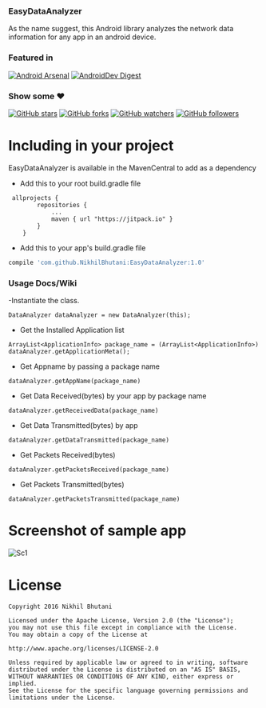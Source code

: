 ### EasyDataAnalyzer

As the name suggest, this Android library analyzes the network data information for any app in an android device.

### Featured in
[![Android Arsenal](https://img.shields.io/badge/Android%20Arsenal-EasyDataAnalyzer-green.svg?style=true)](https://android-arsenal.com/details/1/3944) [![AndroidDev Digest](https://img.shields.io/badge/AndroidDev%20Digest-%2399-blue.svg)](https://www.androiddevdigest.com/digest-103/)

### Show some :heart:
[![GitHub stars](https://img.shields.io/github/stars/NikhilBhutani/EasyDataAnalyzer.svg?style=social&label=Star)](https://github.com/NikhilBhutani/EasyDataAnalyzer) [![GitHub forks](https://img.shields.io/github/forks/NikhilBhutani/EasyDataAnalyzer.svg?style=social&label=Fork)](https://github.com/NikhilBhutani/EasyDataAnalyzer/fork) [![GitHub watchers](https://img.shields.io/github/watchers/NikhilBhutani/EasyDataAnalyzer.svg?style=social&label=Watch)](https://github.com/NikhilBhutani/EasyDataAnalyzer) [![GitHub followers](https://img.shields.io/github/followers/NikhilBhutani.svg?style=social&label=Follow)](https://github.com/NikhilBhutani/EasyDataAnalyzer)  


# Including in your project

EasyDataAnalyzer is available in the MavenCentral to add as a dependency
 
 -  Add this to your root build.gradle file
```
 allprojects {
        repositories {
            ...
            maven { url "https://jitpack.io" }
        }
    }
```

- Add this to your app's build.gradle file
```gradle
compile 'com.github.NikhilBhutani:EasyDataAnalyzer:1.0'
```

### Usage Docs/Wiki

-Instantiate the class.
```
DataAnalyzer dataAnalyzer = new DataAnalyzer(this);
```
- Get the Installed Application list

```
ArrayList<ApplicationInfo> package_name = (ArrayList<ApplicationInfo>) dataAnalyzer.getApplicationMeta();
```
- Get Appname by passing a package name 

```
dataAnalyzer.getAppName(package_name)
```
- Get Data Received(bytes) by your app by package name
 
```
dataAnalyzer.getReceivedData(package_name)
```
- Get Data Transmitted(bytes) by app
 
```
dataAnalyzer.getDataTransmitted(package_name) 
```
- Get Packets Received(bytes)
 
```
dataAnalyzer.getPacketsReceived(package_name)
```
- Get Packets Transmitted(bytes)
 
```
dataAnalyzer.getPacketsTransmitted(package_name)
```



# Screenshot of sample app
![Sc1](https://github.com/NikhilBhutani/EasyDataAnalyzer/blob/master/device-2016-07-14-192534.png) 


# License

    Copyright 2016 Nikhil Bhutani

    Licensed under the Apache License, Version 2.0 (the "License");
    you may not use this file except in compliance with the License.
    You may obtain a copy of the License at

    http://www.apache.org/licenses/LICENSE-2.0

    Unless required by applicable law or agreed to in writing, software
    distributed under the License is distributed on an "AS IS" BASIS,
    WITHOUT WARRANTIES OR CONDITIONS OF ANY KIND, either express or implied.
    See the License for the specific language governing permissions and
    limitations under the License.



